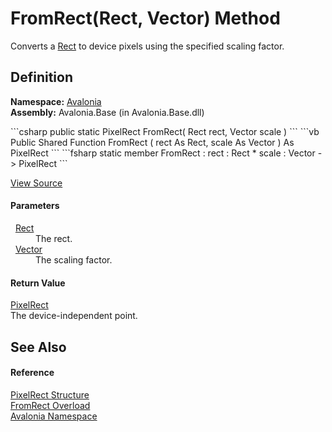 # FromRect(Rect, Vector) Method


Converts a <a href="T_Avalonia_Rect">Rect</a> to device pixels using the specified scaling factor.



## Definition
**Namespace:** <a href="N_Avalonia">Avalonia</a>  
**Assembly:** Avalonia.Base (in Avalonia.Base.dll)

<Tabs groupId="api-code-preview">
<TabItem value="csharp" label="C#">
```csharp
public static PixelRect FromRect(
	Rect rect,
	Vector scale
)
```
</TabItem>
<TabItem value="vb" label="VB">
```vb
Public Shared Function FromRect ( 
	rect As Rect,
	scale As Vector
) As PixelRect
```
</TabItem>
<TabItem value="fsharp" label="F#">
```fsharp
static member FromRect : 
        rect : Rect * 
        scale : Vector -> PixelRect 
```
</TabItem>
</Tabs>



<a href="https://github.com/AvaloniaUI/Avalonia/tree/master/src/Avalonia.Base/PixelRect.cs#L390" title="View the source code">View Source</a>



#### Parameters
<dl><dt>  <a href="T_Avalonia_Rect">Rect</a></dt><dd>The rect.</dd><dt>  <a href="T_Avalonia_Vector">Vector</a></dt><dd>The scaling factor.</dd></dl>

#### Return Value
<a href="T_Avalonia_PixelRect">PixelRect</a>  
The device-independent point.

## See Also


#### Reference
<a href="T_Avalonia_PixelRect">PixelRect Structure</a>  
<a href="Overload_Avalonia_PixelRect_FromRect">FromRect Overload</a>  
<a href="N_Avalonia">Avalonia Namespace</a>  


